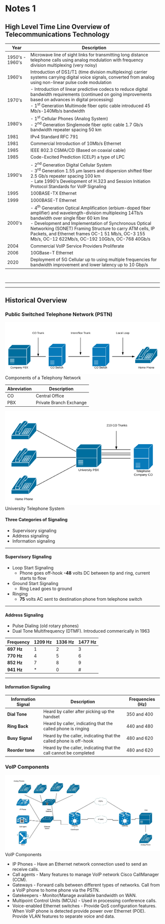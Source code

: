 # Notes 1
## High Level Time Line Overview of Telecommunications Technology
|Year|Description|
|----------------|-------------------------------|
|1950's - 1960's | Microwave line of sight links for transmitting long distance telephone calls using analog modulation with frequency division multiplexing (very noisy)|
|1960's|Introduction of DS1/T1 (time division multiplexing) carrier systems carrying digital voice signals, converted from analog using non-linear pulse code modulation|
|1970's|- Introduction of linear predictive codecs to reduce digital bandwidth requirements (continued on going improvements based on advances in digital processing)<br>- 1<sup>st</sup> Generation Multimode fiber optic cable introduced 45 Mb/s-140Mb/s bandwidth|
|1980's|- 1<sup>st</sup> Cellular Phones (Analog System)<br>- 2<sup>nd</sup> Generation Singlemode fiber optic cable 1.7 Gb/s bandwidth repeater spacing 50 km|
|1981| IPv4 Standard RFC 791|
|1981| Commercial Introduction of 10Mb/s Ethernet|
|1985| IEEE 802.3 CSMA/CD (Based on coaxial cable)|
|1985| Code-Excited Prediction (CELP) a type of LPC|
|1990's|- 2<sup>nd</sup> Generation Digital Cellular System<br>- 3<sup>rd</sup> Generation 1.55 $\mu$m lasers and dispersion shifted fiber 2.5 Gb/s repeater spacing 100 km<br>- Late 1990's Development of H.323 and Session Initiation Protocol Standards for VoIP Signaling|
|1995|100BASE-TX Ethernet|
|1999|1000BASE-T Ethernet|
|2000's|- 4<sup>th</sup> Generation Optical Amplification (erbium-doped fiber amplifier) and wavelength-division multiplexing 14Tb/s bandwidth over single fiber 60 km line<br>- Development and Implementation of Synchronous Optical Networking (SONET) Framing Structure to carry ATM cells, IP Packets, and Ethernet frames OC-1 51 Mb/s, OC-3 155 Mb/s, OC-12 622Mb/s, OC-192 10Gb/s, OC-768 40Gb/s|
|2004|Commercial VoIP Service Providers Proliferate|
|2006|10GBase-T Ethernet|
|2020|Deployment of 5G Cellular up to using multiple frequencies for bandwidth improvement and lower latency up to 10 Gbp/s|

<br>

---
---

## Historical Overview
### Public Switched Telephone Network (PSTN)
![Components of a Telephony Network](images/1.png)
<br>Components of a Telephony Network

|Abreviation|Description|
|-|-|
|CO|Central Office|
|PBX|Private Branch Exchange|

![University Telephone System](images/2.png)
<br>University Telephone System

#### Three Categories of Signaling
- Supervisory signaling
- Address signaling
- Information signaling
---
#### Supervisory Signaling
- Loop Start Signaling
  - Phone goes off-hook **-48** volts DC between tip and ring, current starts to flow
- Ground Start Signaling
  - Ring Lead goes to ground
- Ringing
  - **75** volts AC sent to destination phone from telephone switch
---
#### Address Signaling
- Pulse Dialing (old rotary phones)
- Dual Tone Multifrequency (DTMF). Introduced commerically in 1963

|Frequency|1209 Hz|1336 Hz|1477 Hz|
|-|-|-|-|
|**697 Hz**|1|2|3|
|**770 Hz**|4|5|6|
|**852 Hz**|7|8|9|
|**941 Hz**|*|0|#|
---
#### Information Signaling
|Information Signal|Description|Frequencies (Hz)|
|-|-|-|
|**Dial Tone**|Heard by caller after picking up the handset|350 and 400|
|**Ring Back**|Heard by caller, indicating that the called phone is ringing|440 and 480|
|**Busy Signal**|Heard by the caller, indicating that the called phone is off-hook|480 and 620|
|**Reorder tone**|Heard by the caller, indicating that the call cannot be completed|480 and 620|

### VoIP Components
![VoIP Components](/images/3.jpeg)
<br>VoIP Components

- IP Phones - Have an Ethernet network connection used to send an receive calls.
- Call agents - Many features to manage VoIP network Cisco CallManager (CCM).
- Gateways - Forward calls between different types of networks. Call from a VoIP phone to home phone via the PSTN.
- Gatekeepers - Monitor/Manage available bandwidth on WAN.
- Multipoint Control Units (MCUs) - Used in processing conference calls.
- Voice-enabled Ethernet switches - Provide QoS configuration features. When VoIP phone is detected provide power over Ethernet (POE). Provide VLAN features to separate voice and data.
